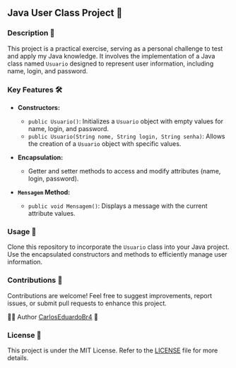 ## Java User Class Project 🚀

### Description 📝

This project is a practical exercise, serving as a personal challenge to test and apply my Java knowledge. It involves the implementation of a Java class named `Usuario` designed to represent user information, including name, login, and password.

### Key Features 🛠️

- **Constructors:**
  - `public Usuario()`: Initializes a `Usuario` object with empty values for name, login, and password.
  - `public Usuario(String nome, String login, String senha)`: Allows the creation of a `Usuario` object with specific values.

- **Encapsulation:**
  - Getter and setter methods to access and modify attributes (name, login, password).

- **`Mensagem` Method:**
  - `public void Mensagem()`: Displays a message with the current attribute values.

### Usage 🚀

Clone this repository to incorporate the `Usuario` class into your Java project. Use the encapsulated constructors and methods to efficiently manage user information.

### Contributions 🤝

Contributions are welcome! Feel free to suggest improvements, report issues, or submit pull requests to enhance this project.

👨‍💻 Author
[CarlosEduardoBr4](https://github.com/CarlosEduardoBr04) 🚀

### License 📜

This project is under the MIT License. Refer to the [LICENSE](LICENSE) file for more details.
